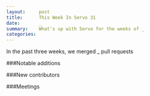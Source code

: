```yaml
---
layout:     post
title:      This Week In Servo 31
date:       _
summary:    What's up with Servo for the weeks of _
categories:
---
```


In the past three weeks, we merged _ pull requests


###Notable additions



###New contributors



###Meetings
